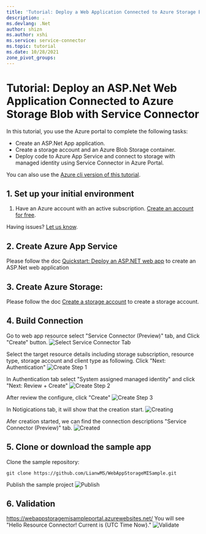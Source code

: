 ```yaml
---
title: 'Tutorial: Deploy a Web Application Connected to Azure Storage Blob with Service Connector'
description: .
ms.devlang: .Net
author: shizn
ms.author: xshi
ms.service: service-connector
ms.topic: tutorial
ms.date: 10/28/2021
zone_pivot_groups: 
---
```

# Tutorial: Deploy an ASP.Net Web Application Connected to Azure Storage Blob with Service Connector

In this tutorial, you use the Azure portal to complete the following tasks:
* Create an ASP.Net App application.
* Create a storage account and an Azure Blob Storage container.
* Deploy code to Azure App Service and connect to storage with managed identity using Service Connector in Azure Portal.

You can also use the [Azure cli version of this tutorial](/README.md).

## 1. Set up your initial environment

1. Have an Azure account with an active subscription. [Create an account for free](https://azure.microsoft.com/free/?ref=microsoft.com&utm_source=microsoft.com&utm_medium=docs&utm_campaign=visualstudio).

Having issues? [Let us know](https://aka.ms/DjangoCLITutorialHelp).

## 2. Create Azure App Service

Please follow the doc [Quickstart: Deploy an ASP.NET web app](https://docs.microsoft.com/en-us/azure/app-service/quickstart-dotnetcore?tabs=netcore31&pivots=development-environment-vs) to create an ASP.Net web application

## 3. Create Azure Storage:
Please follow the doc [Create a storage account](https://docs.microsoft.com/en-us/azure/storage/common/storage-account-create?tabs=azure-portal) to create a storage account.

## 4. Build Connection 
Go to web app resource select "Service Connector (Preview)" tab, and Click "Create" button.
![Select Service Connector Tab](https://github.com/LianwMS/WebAppStorageMISample/blob/main/img/toctab.jpg?raw=true)

Select the target resource details including storage subscription, resource type, storage account and client type as following. Click "Next: Authentication"
![Create Step 1](https://github.com/LianwMS/WebAppStorageMISample/blob/main/img/createsc1.jpg?raw=true)

In Authentication tab select "System assigned managed identity" and click "Next: Review + Create"
![Create Step 2](https://github.com/LianwMS/WebAppStorageMISample/blob/main/img/createsc2.jpg?raw=true)

After review the configure, click "Create"
![Create Step 3](https://github.com/LianwMS/WebAppStorageMISample/blob/main/img/createsc3.jpg?raw=true)

In Notigications tab, it will show that the creation start.
![Creating](https://github.com/LianwMS/WebAppStorageMISample/blob/main/img/creating.jpg?raw=true)

Afer creation started, we can find the connection descriptions "Service Connector (Preview)" tab.
![Created](https://github.com/LianwMS/WebAppStorageMISample/blob/main/img/created.jpg?raw=true)



## 5. Clone or download the sample app

Clone the sample repository:
```terminal
git clone https://github.com/LianwMS/WebAppStorageMISample.git
```
Publish the sample project
![Publish](https://github.com/LianwMS/WebAppStorageMISample/blob/main/img/publish.jpg?raw=true)

## 6. Validation
https://webappstoragemisampleportal.azurewebsites.net/
You will see "Hello Resource Connector! Current is {UTC Time Now}."
![Validate](https://github.com/LianwMS/WebAppStorageMISample/blob/main/img/validate.jpg?raw=true)

